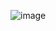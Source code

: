 ![image](https://user-images.githubusercontent.com/63789702/188198794-4743bee2-d0a9-47e7-98a4-2e8938e6e13e.png)
